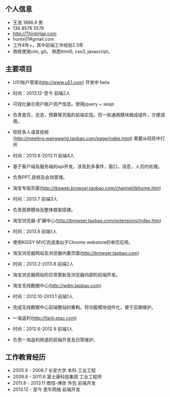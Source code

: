 ## 个人信息
- 王浩 1986.9 男
 - 136 8576 5576
 - <http://ThinkHap.com>
 - huntx01#gmail.com
- 工作4年+，其中前端工作经验2.5年
- 熟练使用vim, git。 熟悉html5, css3, javascript。

## 主要项目
- U51账户管家(<http://www.u51.com>) 开发中 beta
 - 时间：2013.12-至今  前端2人
 - 可视化展示用户账户资产信息。使用jquery + seajs
 - 负责首页，总览，预算等页面的前端实现。将一些通用模块做成组件，方便调用。

- 旺旺多人语音视频(<http://meeting.wangwang.taobao.com/page/index.html>) 需要从旺旺中打开
 - 时间：2013.8-2013.11  前端4人
 - 基于客户端及服务端的api开发。涉及到多事件，窗口，消息，人员的处理。
 - 负责PPT,音频及会场管理。

- 淘宝专版页面(<http://tbsweb.browser.taobao.com/channel/tbhome.htm>)
 - 时间：2013.7  前端3人
 - 负责首屏模块及整体框架搭建。

- 淘宝浏览器-扩展中心(<http://browser.taobao.com/extensions/index.htm>)
 - 时间：2013.6  前端1人
 - 使用KISSY MVC完成类似于Chrome webstore的单页应用。

- 淘宝浏览器网站及浏览器内置页面(<http://browser.taobao.com>)
 - 时间：2013.2-2013.8  前端2人
 - 淘宝浏览器网站的日常更新及浏览器内部的前端开发。

- 淘宝无线数据中心(<http://wdm.taobao.com>)
 - 时间：2012.10-2013.1  前端1人
 - 完成无线数据中心前端整站的重构。将功能模块组件化，便于后期维护。

- 一淘返利(<http://fanli.etao.com>)
 - 时间：2012.6-2012.9  前端1人
 - 负责一淘返利频道的前端开发及日常维护。

## 工作教育经历
- 2005.9 - 2009.7  长安大学 本科  工业工程
- 2009.8 - 2011.6  富士康科技集团 工业工程师
- 2011.8 - 2013.11 商信-博彦 外包 前端开发
- 2013.12 - 至今   恩牛网络 前端开发
